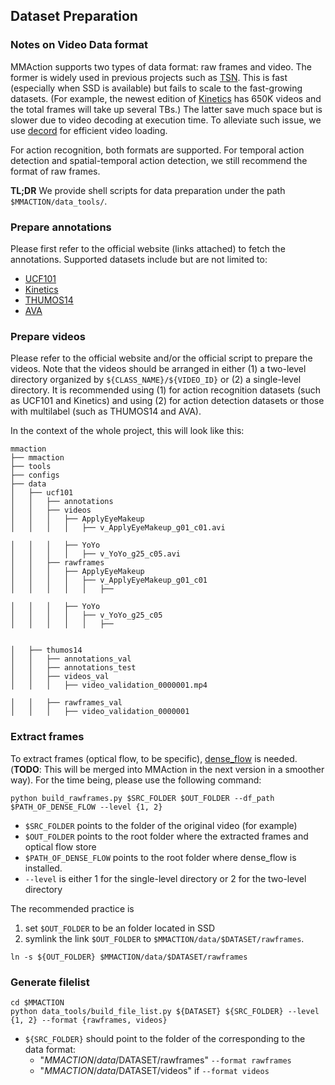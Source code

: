 ## Dataset Preparation

### Notes on Video Data format
MMAction supports two types of data format: raw frames and video. The former is widely used in previous projects such as [TSN](https://github.com/yjxiong/temporal-segment-networks).
This is fast (especially when SSD is available) but fails to scale to the fast-growing datasets.
(For example, the newest edition of [Kinetics](https://deepmind.com/research/open-source/open-source-datasets/kinetics/) has 650K  videos and the total frames will take up several TBs.)
The latter save much space but is slower due to video decoding at execution time.
To alleviate such issue, we use [decord](https://github.com/zhreshold/decord) for efficient video loading.

For action recognition, both formats are supported.
For temporal action detection and spatial-temporal action detection, we still recommend the format of raw frames.

**TL;DR** We provide shell scripts for data preparation under the path `$MMACTION/data_tools/`.

### Prepare annotations
Please first refer to the official website (links attached) to fetch the annotations.
Supported datasets include but are not limited to:

- [UCF101](https://www.crcv.ucf.edu/data/UCF101.php)
- [Kinetics](https://deepmind.com/research/open-source/open-source-datasets/kinetics/)
- [THUMOS14](https://www.crcv.ucf.edu/THUMOS14/download.html)
- [AVA](https://research.google.com/ava/)


### Prepare videos
Please refer to the official website and/or the official script to prepare the videos.
Note that the videos should be arranged in either (1) a two-level directory organized by `${CLASS_NAME}/${VIDEO_ID}` or (2) a single-level directory.
It is recommended using (1) for action recognition datasets (such as UCF101 and Kinetics) and using (2) for action detection datasets or those with multilabel (such as THUMOS14 and AVA).

In the context of the whole project, this will look like this:
```
mmaction
├── mmaction
├── tools
├── configs
├── data
│   ├── ucf101
│   │   ├── annotations
│   │   ├── videos
│   │   │   ├── ApplyEyeMakeup
│   │   │   │   ├── v_ApplyEyeMakeup_g01_c01.avi

│   │   │   ├── YoYo
│   │   │   │   ├── v_YoYo_g25_c05.avi
│   │   ├── rawframes
│   │   │   ├── ApplyEyeMakeup
│   │   │   │   ├── v_ApplyEyeMakeup_g01_c01
│   │   │   │   │   ├── 

│   │   │   ├── YoYo
│   │   │   │   ├── v_YoYo_g25_c05
│   │   │   │   │   ├── 


│   ├── thumos14
│   │   ├── annotations_val
│   │   ├── annotations_test
│   │   ├── videos_val
│   │   │   ├── video_validation_0000001.mp4

│   │   ├── rawframes_val
│   │   │   ├── video_validation_0000001

```

### Extract frames
To extract frames (optical flow, to be specific), [dense_flow](https://github.com/yjxiong/dense_flow) is needed.
(**TODO**: This will be merged into MMAction in the next version in a smoother way).
For the time being, please use the following command:

```shell
python build_rawframes.py $SRC_FOLDER $OUT_FOLDER --df_path $PATH_OF_DENSE_FLOW --level {1, 2}
```
- `$SRC_FOLDER` points to the folder of the original video (for example)
- `$OUT_FOLDER` points to the root folder where the extracted frames and optical flow store 
- `$PATH_OF_DENSE_FLOW` points to the root folder where dense_flow is installed.
- `--level` is either 1 for the single-level directory or 2 for the two-level directory

The recommended practice is

1. set `$OUT_FOLDER` to be an folder located in SSD
2. symlink the link `$OUT_FOLDER` to `$MMACTION/data/$DATASET/rawframes`.

```shell
ln -s ${OUT_FOLDER} $MMACTION/data/$DATASET/rawframes
```

### Generate filelist
```shell
cd $MMACTION
python data_tools/build_file_list.py ${DATASET} ${SRC_FOLDER} --level {1, 2} --format {rawframes, videos}
```
- `${SRC_FOLDER}` should point to the folder of the corresponding to the data format:
    - "$MMACTION/data/$DATASET/rawframes" `--format rawframes`
    - "$MMACTION/data/$DATASET/videos" if `--format videos`
